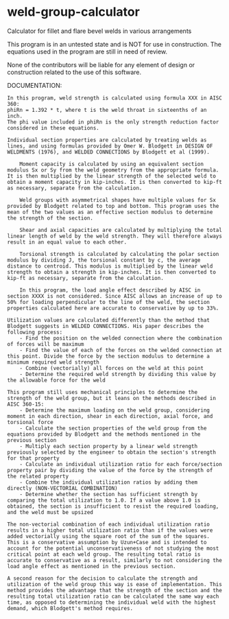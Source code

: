 # weld-group-calculator
Calculator for fillet and flare bevel welds in various arrangements

This program is in an untested state and is NOT for use in construction. 
The equations used in the program are still in need of review.

None of the contributors will be liable for any element of design 
or construction related to the use of this software.


DOCUMENTATION: 

    In this program, weld strength is calculated using formula XXX in AISC 360:
    phiRn = 1.392 * t, where t is the weld throat in sixteenths of an inch. 
    The phi value included in phiRn is the only strength reduction factor considered in these equations.

    Individual section properties are calculated by treating welds as lines, and using formulas provided by Omer W. Blodgett in DESIGN OF WELDMENTS (1976), and WELDED CONNECTIONS by Blodgett et al (1999).

        Moment capacity is calculated by using an equivalent section modulus Sx or Sy from the weld geometry from the appropriate formula. It is then multiplied by the linear strength of the selected weld to obtain a moment capacity in kip-inches. It is then converted to kip-ft as necessary, separate from the calculation.

        Weld groups with asymmetrical shapes have multiple values for Sx provided by Blodgett related to top and bottom. This program uses the mean of the two values as an effective section modulus to determine the strength of the section.

        Shear and axial capacities are calculated by multiplying the total linear length of weld by the weld strength. They will therefore always result in an equal value to each other.

        Torsional strength is calculated by calculating the polar section modulus by dividing J, the torsional constant by c, the average distance to centroid. This modulus is multiplied by the linear weld strength to obtain a strength in kip-inches. It is then converted to kip-ft as necessary, separate from the calculation.

        In this program, the load angle effect described by AISC in section XXXX is not considered. Since AISC allows an increase of up to 50% for loading perpendicular to the line of the weld, the section properties calculated here are accurate to conservative by up to 33%.

    Utilization values are calculated differently than the method that Blodgett suggests in WELDED CONNECTIONS. His paper describes the following process:
        - Find the position on the welded connection where the combination of forces will be maximum
        - Find the value of each of the forces on the welded connection at this point. Divide the force by the section modulus to determine a minimum required weld strength
        - Combine (vectorially) all forces on the weld at this point
        - Determine the required weld strength by dividing this value by the allowable force for the weld

    This program still uses mechanical principles to determine the strength of the weld group, but it leans on the methods described in AISC 360-15:
        - Determine the maximum loading on the weld group, considering moment in each direction, shear in each direction, axial force, and torsional force
        - Calculate the section properties of the weld group from the equations provided by Blodgett and the methods mentioned in the previous section
        - Multiply each section property by a linear weld strength previously selected by the engineer to obtain the section's strength for that property
        - Calculate an individual utilization ratio for each force/section property pair by dividing the value of the force by the strength of the related property
        - Combine the individual utilization ratios by adding them directly (NON-VECTORIAL COMBINATION)
        - Determine whether the section has sufficient strength by comparing the total utilization to 1.0. If a value above 1.0 is obtained, the section is insufficient to resist the required loading, and the weld must be upsized

    The non-vectorial combination of each individual utilization ratio results in a higher total utilization ratio than if the values were added vectorially using the square root of the sum of the squares. This is a conservative assumption by Uzun+Case and is intended to account for the potential unconservativeness of not studying the most critical point at each weld group. The resulting total ratio is accurate to conservative as a result, similarly to not considering the load angle effect as mentioned in the previous section.

    A second reason for the decision to calculate the strength and utilization of the weld group this way is ease of implementation. This method provides the advantage that the strength of the section and the resulting total utilization ratio can be calculated the same way each time, as opposed to determining the individual weld with the highest demand, which Blodgett's method requires.

